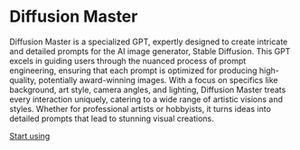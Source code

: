 # Diffusion Master

Diffusion Master is a specialized GPT, expertly designed to create intricate and detailed prompts for the AI image generator, Stable Diffusion. This GPT excels in guiding users through the nuanced process of prompt engineering, ensuring that each prompt is optimized for producing high-quality, potentially award-winning images. With a focus on specifics like background, art style, camera angles, and lighting, Diffusion Master treats every interaction uniquely, catering to a wide range of artistic visions and styles. Whether for professional artists or hobbyists, it turns ideas into detailed prompts that lead to stunning visual creations.

[Start using](https://chat.openai.com/g/g-FMXlNpFkB)